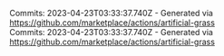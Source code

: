 Commits: 2023-04-23T03:33:37.740Z - Generated via https://github.com/marketplace/actions/artificial-grass
<br>
Commits: 2023-04-23T03:33:37.740Z - Generated via https://github.com/marketplace/actions/artificial-grass
<br>
